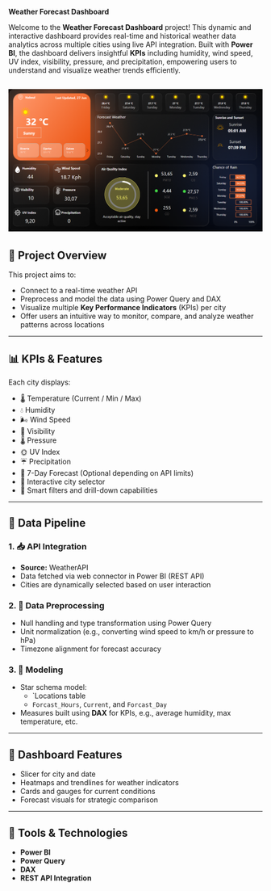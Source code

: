 **Weather Forecast Dashboard**



Welcome to the **Weather Forecast Dashboard** project! This dynamic and interactive dashboard provides real-time and historical weather data analytics across multiple cities using live API integration. Built with **Power BI**, the dashboard delivers insightful **KPIs** including humidity, wind speed, UV index, visibility, pressure, and precipitation, empowering users to understand and visualize weather trends efficiently.

![Dashboard Preview](image.png)
---

## 🚀 Project Overview

This project aims to:

- Connect to a real-time weather API
- Preprocess and model the data using Power Query and DAX
- Visualize multiple **Key Performance Indicators** (KPIs) per city
- Offer users an intuitive way to monitor, compare, and analyze weather patterns across locations


---

## 📊 KPIs & Features

Each city displays:

- 🌡️ Temperature (Current / Min / Max)
- 💧 Humidity
- 🌬️ Wind Speed
- 🔭 Visibility
- 🌡️ Pressure
- 🌞 UV Index
- ☔ Precipitation
- 📆 7-Day Forecast (Optional depending on API limits)
- 📍 Interactive city selector
- 🧠 Smart filters and drill-down capabilities

---

## 🧪 Data Pipeline

### 1. 📥 API Integration

- **Source:**  WeatherAPI 
- Data fetched via web connector in Power BI (REST API)
- Cities are dynamically selected based on user interaction

### 2. 🧹 Data Preprocessing

- Null handling and type transformation using Power Query
- Unit normalization (e.g., converting wind speed to km/h or pressure to hPa)
- Timezone alignment for forecast accuracy

### 3. 📐 Modeling

- Star schema model: 
  - `Locations table
  - `Forcast_Hours`, `Current`, and `Forcast_Day`
- Measures built using **DAX** for KPIs, e.g., average humidity, max temperature, etc.

---

## 📍 Dashboard Features

- Slicer for city and date
- Heatmaps and trendlines for weather indicators
- Cards and gauges for current conditions
- Forecast visuals for strategic comparison


---

## 🧰 Tools & Technologies

- **Power BI**
- **Power Query**
- **DAX**
- **REST API Integration**


